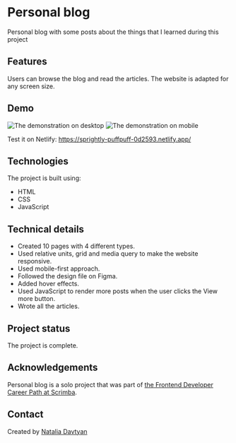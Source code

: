 # Personal blog

Personal blog with some posts about the things that I learned during this project

## Features
Users can browse the blog and read the articles. The website is adapted for any screen size.

## Demo
![The demonstration on desktop](images/personal-blog.gif)
![The demonstration on mobile](images/personal-blog-2.gif)

Test it on Netlify: https://sprightly-puffpuff-0d2593.netlify.app/

## Technologies
The project is built using:
* HTML
* CSS
* JavaScript

## Technical details
* Created 10 pages with 4 different types.
* Used relative units, grid and media query to make the website responsive.
* Used mobile-first approach.
* Followed the design file on Figma.
* Added hover effects.
* Used JavaScript to render more posts when the user clicks the View more button.
* Wrote all the articles.

## Project status
The project is complete.

## Acknowledgements
Personal blog is a solo project that was part of [the Frontend Developer Career Path at Scrimba](https://scrimba.com/learn/frontend).

## Contact
Created by [Natalia Davtyan](https://github.com/nataliadavtyan)
